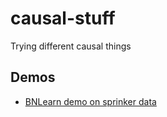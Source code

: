 # causal-stuff

Trying different causal things

## Demos

- [BNLearn demo on sprinker data](./notebooks/bnlearn-demo.ipynb)
